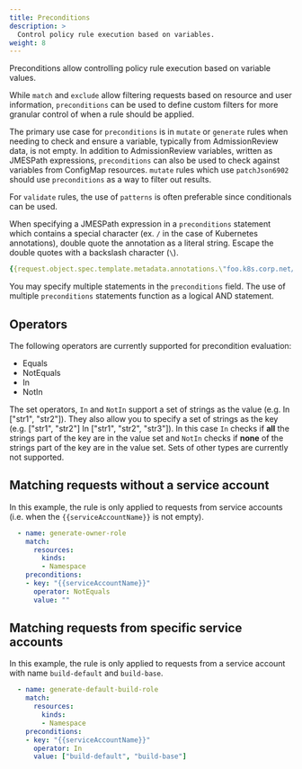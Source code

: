 ```yaml
---
title: Preconditions
description: >
  Control policy rule execution based on variables.
weight: 8
---
```


Preconditions allow controlling policy rule execution based on variable values.

While `match` and `exclude` allow filtering requests based on resource and user information, `preconditions` can be used to define custom filters for more granular control of when a rule should be applied.

The primary use case for `preconditions` is in `mutate` or `generate` rules when needing to check and ensure a variable, typically from AdmissionReview data, is not empty. In addition to AdmissionReview variables, written as JMESPath expressions, `preconditions` can also be used to check against variables from ConfigMap resources. `mutate` rules which use `patchJson6902` should use `preconditions` as a way to filter out results.

For `validate` rules, the use of `patterns` is often preferable since conditionals can be used.

When specifying a JMESPath expression in a `preconditions` statement which contains a special character (ex. `/` in the case of Kubernetes annotations), double quote the annotation as a literal string. Escape the double quotes with a backslash character (`\`).

```yaml
{{request.object.spec.template.metadata.annotations.\"foo.k8s.corp.net/bar\"}}
```

You may specify multiple statements in the `preconditions` field. The use of multiple `preconditions` statements function as a logical AND statement.


## Operators

The following operators are currently supported for precondition evaluation:

- Equals
- NotEquals
- In
- NotIn

The set operators, `In` and `NotIn` support a set of strings as the value (e.g. In ["str1", "str2"]). They also allow you to specify a set of strings as the key (e.g. ["str1", "str2"] In ["str1", "str2", "str3"]). In this case `In` checks if **all** the strings part of the key are in the value set and `NotIn` checks if **none** of the strings part of the key are in the value set. Sets of other types are currently not supported.

## Matching requests without a service account

In this example, the rule is only applied to requests from service accounts (i.e. when the `{{serviceAccountName}}` is not empty).

```yaml
  - name: generate-owner-role
    match:
      resources:
        kinds:
        - Namespace
    preconditions:
    - key: "{{serviceAccountName}}"
      operator: NotEquals
      value: ""
```

## Matching requests from specific service accounts

In this example, the rule is only applied to requests from a service account with name `build-default` and `build-base`.

```yaml
  - name: generate-default-build-role
    match:
      resources:
        kinds:
        - Namespace
    preconditions:
    - key: "{{serviceAccountName}}"
      operator: In
      value: ["build-default", "build-base"]
```
